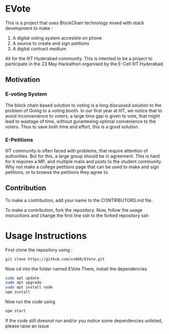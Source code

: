 # EVote

This is a project that uses BlockChain technology mixed with stack development to make : 
1. A digital voting system accesible on phone
2. A source to create and sign petitions
3. A digital contract medium

All for the IIIT Hyderabad community. This is intented to be a project to participate in the 23 May Hackathon organised by the E-Cell IIIT Hyderabad.

## Motivation

### E-voting System

The block chain based solution to voting is a long discussed solution to the problem of Going to a voting booth. In our first year at IIIT, we notice that to avoid inconvenience to voters, a large time gap is given to vote, that might lead to wastage of time, without guranteeing optimal convenience to the voters. Thus to save both time and effort, this is a good solution.

### E-Petitions

IIIT community is often faced with problems, that require attention of authorities. But for this, a large group should be in agreement. This is hard for it requires a MP, and multiple mails and posts to the student community. Why not make a college petitions page that can be used to make and sign petitions, or to browse the petitions they agree to.

## Contribution

To make a contribution, add your name to the CONTRIBUTORS.md file.

To make a contribution, fork the repository.
Now, follow the usage instructions and change the first line ssh to the forked repository ssh 


# Usage Instructions

First clone the repository using : 
```bash
git clone https://github.com/vs666/EVote.git
```
Now cd into the folder named EVote
There, install the dependencies

 ```bash
 sudo apt update
 sudo apt upgrade
 sudo apt install node
 npm install
 ```
Now run the code using 

```bash
npm start
```

If the code still doesnot run and/or you notice some dependencies unlisted, please raise an issue
